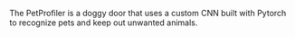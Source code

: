 The PetProfiler is a doggy door that uses a custom CNN built with Pytorch to recognize pets and keep out unwanted animals.
